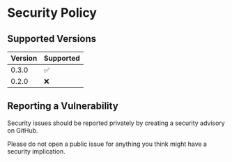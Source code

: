 # Security Policy

## Supported Versions

| Version | Supported          |
| ------- | ------------------ |
| 0.3.0   | :white_check_mark: |
| 0.2.0   | :x:                |

## Reporting a Vulnerability

Security issues should be reported privately by creating a security advisory on GitHub.

Please do not open a public issue for anything you think might have a security implication.
